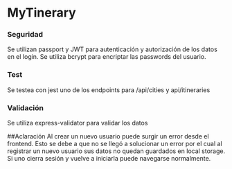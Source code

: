 # MyTinerary

### Seguridad
Se utilizan passport y JWT para autenticación y autorización de los datos en el login.
Se utiliza bcrypt para encriptar las passwords del usuario.

### Test
Se testea con jest uno de los endpoints para /api/cities y api/itineraries

### Validación
Se utiliza express-validator para validar los datos

##Aclaración
Al crear un nuevo usuario puede surgir un error desde el frontend. Esto se debe a que no se llegó a solucionar un error por el cual al registrar un nuevo usuario sus datos no quedan guardados en local storage. Si uno cierra sesión y vuelve a iniciarla puede navegarse normalmente.
